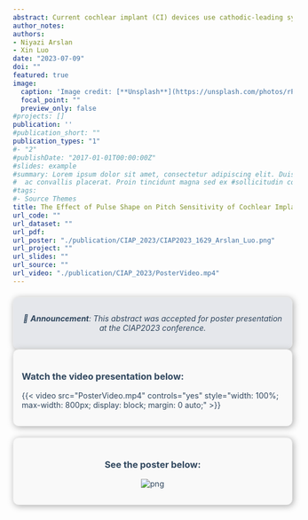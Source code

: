 ```yaml
---
abstract: Current cochlear implant (CI) devices use cathodic-leading symmetric biphasic (BP) electrical pulses to convey acoustic information to profoundly deaf people. However, research indicates that asymmetric charge-balanced pseudo-monophasic pulses may reduce spread of excitation as compared to BP pulses, resulting in improved spectral resolution (e.g., Frijns et al., 1996). In addition, anodic-centered quadra-phasic pulses appear more effective in stimulating auditory nerve fibers with lower most comfortable levels than cathodic-centered quadra-phasic pulses (e.g., Macherey et al., 2017), while the polarity effect on threshold level may depend on auditory neural health (e.g., Rattay, 1999). To date, the effect of pulse shape on pitch sensitivity is largely unknown, except that anodic-centered quadra-phasic pulses have been reported to yield higher percent correct scores for discrimination of 20- and 35-Hz amplitude modulation frequencies than cathodic-centered quadra-phasic pulses (Undurraga et al., 2021).This research examined if anodic-centered triphasic (A-TP) pulses could enhance CI users' place and temporal pitch sensitivity as compared to cathodic-centered triphasic (C-TP) and BP pulses. Eight post-lingually deaf adult CI users with a total of 12 implanted ears participated in this study. Experiment 1 measured virtual channel ranking (VCR) thresholds using BP, A-TP, and C-TP pulses on apical, middle, and basal electrodes at a low pulse rate (99 pulses per second; pps), which may enhance the polarity effect on auditory nerve stimulation (Undurraga et al., 2021). The VCR thresholds were significantly higher (i.e., worse) on basal electrodes than on middle electrodes. However, the effect of pulse shape on VCR thresholds was not significant, possibly due to the interference of a fixed 99-Hz temporal pitch.Experiment 2 used a 1000-pps pulse rate to measure VCR thresholds as well as amplitude modulation frequency ranking (AMFR) thresholds with a 100-Hz base AM frequency. Both the VCR and AMFR thresholds were significantly higher (i.e., worse) on basal electrodes than on apical and middle electrodes. Moreover, the VCR thresholds with A-TP pulses were significantly lower (i.e., better) than those with C-TP pulses, and were nearly significantly better than those with BP pulses. In contrast, no significant effect of pulse shape was found on AMFR thresholds. The results revealed a polarity effect on supra-threshold place-pitch perception with CIs and suggest that A-TP pulses may more selectively stimulate auditory nerve fibers and potentially enable CI users to more accurately discriminate place pitches.Research was supported in part by a Discovery Grant from the American Hearing Research Foundation.
author_notes: 
authors:
- Niyazi Arslan
- Xin Luo
date: "2023-07-09"
doi: ""
featured: true
image:
  caption: 'Image credit: [**Unsplash**](https://unsplash.com/photos/rPOmLGwai2w)'
  focal_point: ""
  preview_only: false
#projects: []
publication: ''
#publication_short: ""
publication_types: "1"
#- "2"
#publishDate: "2017-01-01T00:00:00Z"
#slides: example
#summary: Lorem ipsum dolor sit amet, consectetur adipiscing elit. Duis posuere tellus
#  ac convallis placerat. Proin tincidunt magna sed ex #sollicitudin condimentum.
#tags:
#- Source Themes
title: The Effect of Pulse Shape on Pitch Sensitivity of Cochlear Implant Users
url_code: ""
url_dataset: ""
url_pdf: 
url_poster: "./publication/CIAP_2023/CIAP2023_1629_Arslan_Luo.png"
url_project: ""
url_slides: ""
url_source: ""
url_video: "./publication/CIAP_2023/PosterVideo.mp4"
---
```


<style>
   .theme-text {
      color: #30475e; /* Dark blue color that should be readable on both light and dark backgrounds */
   }
</style>

<div style="background-color: #E5E7EB; padding: 15px; border: 1px solid #eaeaea; border-radius: 10px; box-shadow: 2px 2px 12px #aaa; margin-top: 20px; text-align: center; font-style: italic;" class="theme-text">

📢 **Announcement**: This abstract was accepted for poster presentation at the CIAP2023 conference.

</div>

<div style="background-color: #f9f9f9; padding: 15px; border: 1px solid #eaeaea; border-radius: 10px; box-shadow: 2px 2px 12px #aaa; margin-bottom: 20px;" class="theme-text">
    
   ### **Watch the video presentation below:**
   
   {{< video src="PosterVideo.mp4" controls="yes" style="width: 100%; max-width: 800px; display: block; margin: 0 auto;" >}}

</div>

<div style="background-color: #f9f9f9; padding: 15px; border: 1px solid #eaeaea; border-radius: 10px; box-shadow: 2px 2px 12px #aaa; margin-top: 20px; text-align: center;" class="theme-text">

   ### **See the poster below:**

   ![png](./CIAP2023_1629_Arslan_Luo.png)

</div>
